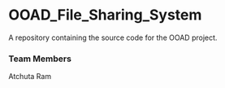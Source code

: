 # OOAD_File_Sharing_System
A repository containing the source code for the OOAD project.

### Team Members <br>
Atchuta Ram <br>

